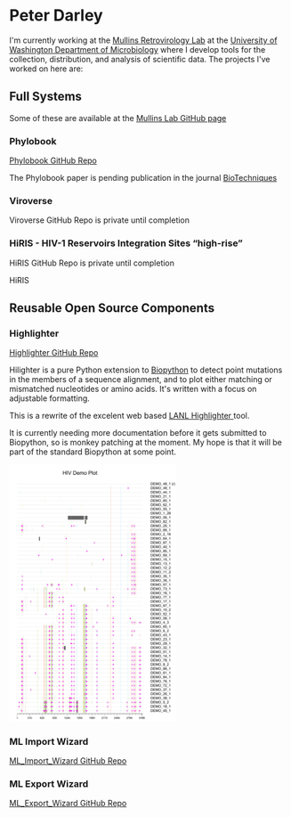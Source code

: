 # Peter Darley
I'm currently working at the [Mullins Retrovirology Lab](https://mullinslab.microbiol.washington.edu/) at the [University of Washington Department of Microbiology](https://microbiology.washington.edu/uw-microbiology-home) where I develop tools for the collection, distribution, and analysis of scientific data.  The projects I've worked on here are:

## Full Systems
Some of these are available at the [Mullins Lab GitHub page](https://github.com/MullinsLab)

### Phylobook
[Phylobook GitHub Repo](https://github.com/MullinsLab/phylobook)

The Phylobook paper is pending publication in the journal [BioTechniques](https://www.biotechniques.com/)

### Viroverse
Viroverse GitHub Repo is private until completion

### HiRIS - HIV-1 Reservoirs Integration Sites “high-rise”
HiRIS GitHub Repo is private until completion

HiRIS

## Reusable Open Source Components

### Highlighter
[Highlighter GitHub Repo](https://github.com/MullinsLab/Highlighter)

Hilighter is a pure Python extension to [Biopython](https://github.com/biopython/biopython) to detect point mutations in the members of a sequence alignment, and to plot either matching or mismatched nucleotides or amino acids.  It's written with a focus on adjustable formatting.

This is a rewrite of the excelent web based [LANL Highlighter ](https://www.hiv.lanl.gov/content/sequence/HIGHLIGHT/highlighter_top.html) tool.

It is currently needing more documentation before it gets submitted to Biopython, so is monkey patching at the moment.  My hope is that it will be part of the standard Biopython at some point.

<img src="DEMO_highlighter.png" alt="drawing" width="300"/>

### ML Import Wizard
[ML_Import_Wizard GitHub Repo](https://github.com/MullinsLab/ML_Import_Wizard)

### ML Export Wizard
[ML_Export_Wizard GitHub Repo](https://github.com/MullinsLab/ML_Export_Wizard)
